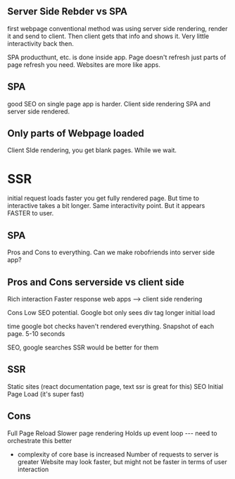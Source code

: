## Server Side Rebder vs SPA
first webpage conventional method was using server side rendering, render it and send to client. Then client gets that info and shows it.
Very little interactivity back then.

SPA producthunt, etc. is done inside app. Page doesn't refresh just parts of page refresh you need. Websites are more like apps.

## SPA
good SEO on single page app is harder. Client side rendering SPA and server side rendered. 

## Only parts of Webpage loaded

Client SIde rendering, you get blank pages. While we wait.

# SSR
initial request loads faster
you get fully rendered page.
But time to interactive takes a bit longer. Same interactivity point. But it appears FASTER to user.

## SPA
Pros and Cons to everything. Can we make robofriends into server side app?

## Pros and Cons serverside vs client side
Rich interaction
Faster response
web apps --> client side rendering

Cons
Low SEO potential. Google bot only sees div tag
longer initial load

time google bot checks haven't rendered everything. Snapshot of each page. 5-10 seconds

SEO, google searches SSR would be better for them

## SSR
Static sites (react documentation page, text ssr is great for this)
SEO
Initial Page Load (it's super fast)

## Cons
Full Page Reload
Slower page rendering
Holds up event loop --- need to orchestrate this better
  - complexity of core base is increased
Number of requests to server is greater
Website may look faster, but might not be faster in terms of user interaction








